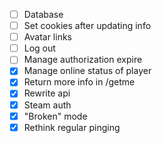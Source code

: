 - [ ] Database
- [ ] Set cookies after updating info
- [ ] Avatar links
- [ ] Log out
- [ ] Manage authorization expire
- [x] Manage online status of player
- [x] Return more info in /getme
- [x] Rewrite api
- [x] Steam auth
- [x] "Broken" mode
- [x] Rethink regular pinging
